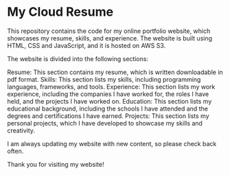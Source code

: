 # My Cloud Resume
This repository contains the code for my online portfolio website, which showcases my resume, skills, and experience. The website is built using HTML, CSS and JavaScript, and it is hosted on AWS S3.

The website is divided into the following sections:

Resume: This section contains my resume, which is written downloadable in pdf format.
Skills: This section lists my skills, including programming languages, frameworks, and tools.
Experience: This section lists my work experience, including the companies I have worked for, the roles I have held, and the projects I have worked on.
Education: This section lists my educational background, including the schools I have attended and the degrees and certifications I have earned.
Projects: This section lists my personal projects, which I have developed to showcase my skills and creativity.

I am always updating my website with new content, so please check back often.

Thank you for visiting my website!

